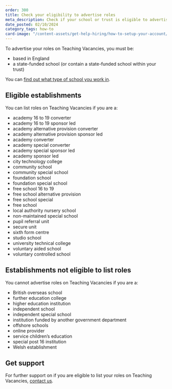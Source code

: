 ```yaml
---
order: 300
title: Check your eligibility to advertise roles
meta_description: Check if your school or trust is eligible to advertise roles on Teaching Vacancies.
date_posted: 02/10/2024
category_tags: how-to
card-image: "/content-assets/get-help-hiring/how-to-setup-your-account/check-your-eligibility.png"
---
```



To advertise your roles on Teaching Vacancies, you must be:

* based in England
* a state-funded school (or contain a state-funded school within your trust)


You can [find out what type of school you work in](https://get-information-schools.service.gov.uk/). 

## Eligible establishments

You can list roles on Teaching Vacancies if you are a:

* academy 16 to 19 converter
* academy 16 to 19 sponsor led
* academy alternative provision converter
* academy alternative provision sponsor led
* academy converter
* academy special converter
* academy special sponsor led
* academy sponsor led
* city technology college
* community school
* community special school
* foundation school
* foundation special school
* free school 16 to 19
* free school alternative provision
* free school special
* free school
* local authority nursery school
* non-maintained special school
* pupil referral unit
* secure unit
* sixth form centre
* studio school
* university technical college
* voluntary aided school
* voluntary controlled school

## Establishments not eligible to list roles

You cannot advertise roles on Teaching Vacancies if you are a:

* British overseas school
* further education college
* higher education institution
* independent school
* independent special school
* institution funded by another government department
* offshore schools
* online provider
* service children’s education
* special post 16 institution
* Welsh establishment

## Get support

For further support on if you are eligible to list your roles on Teaching Vacancies, [contact us](https://teaching-vacancies.service.gov.uk/support_request/new). 
